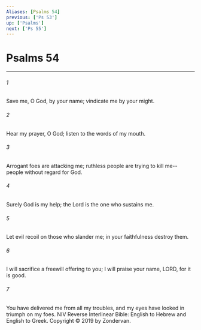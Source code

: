 ```yaml
---
Aliases: [Psalms 54]
previous: ['Ps 53']
up: ['Psalms']
next: ['Ps 55']
---
```

# Psalms 54

***


###### 1 
Save me, O God, by your name; vindicate me by your might. 

###### 2 
Hear my prayer, O God; listen to the words of my mouth. 

###### 3 
Arrogant foes are attacking me; ruthless people are trying to kill me-- people without regard for God. 

###### 4 
Surely God is my help; the Lord is the one who sustains me. 

###### 5 
Let evil recoil on those who slander me; in your faithfulness destroy them. 

###### 6 
I will sacrifice a freewill offering to you; I will praise your name, LORD, for it is good. 

###### 7 
You have delivered me from all my troubles, and my eyes have looked in triumph on my foes. NIV Reverse Interlinear Bible: English to Hebrew and English to Greek. Copyright © 2019 by Zondervan.
